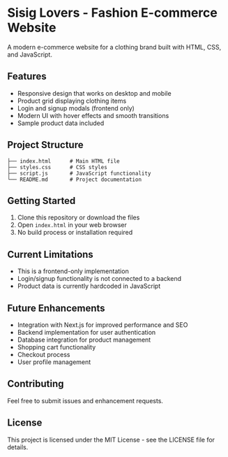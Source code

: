 # Sisig Lovers - Fashion E-commerce Website

A modern e-commerce website for a clothing brand built with HTML, CSS, and JavaScript.

## Features

- Responsive design that works on desktop and mobile
- Product grid displaying clothing items
- Login and signup modals (frontend only)
- Modern UI with hover effects and smooth transitions
- Sample product data included

## Project Structure

```
├── index.html      # Main HTML file
├── styles.css      # CSS styles
├── script.js       # JavaScript functionality
└── README.md       # Project documentation
```

## Getting Started

1. Clone this repository or download the files
2. Open `index.html` in your web browser
3. No build process or installation required

## Current Limitations

- This is a frontend-only implementation
- Login/signup functionality is not connected to a backend
- Product data is currently hardcoded in JavaScript

## Future Enhancements

- Integration with Next.js for improved performance and SEO
- Backend implementation for user authentication
- Database integration for product management
- Shopping cart functionality
- Checkout process
- User profile management

## Contributing

Feel free to submit issues and enhancement requests.

## License

This project is licensed under the MIT License - see the LICENSE file for details. 